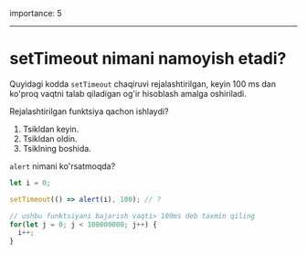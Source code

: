 importance: 5

---

# setTimeout nimani namoyish etadi?

Quyidagi kodda `setTimeout` chaqiruvi rejalashtirilgan, keyin 100 ms dan ko'proq vaqtni talab qiladigan og'ir hisoblash amalga oshiriladi.

Rejalashtirilgan funktsiya qachon ishlaydi?

1. Tsikldan keyin.
2. Tsikldan oldin.
3. Tsiklning boshida.


`alert` nimani ko'rsatmoqda?

```js
let i = 0;

setTimeout(() => alert(i), 100); // ?

// ushbu funktsiyani bajarish vaqti> 100ms deb taxmin qiling
for(let j = 0; j < 100000000; j++) {
  i++; 
}
```

